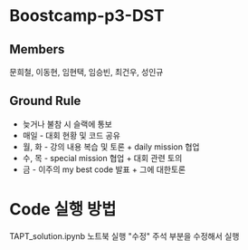 # Boostcamp-p3-DST

## Members

문희철, 이동현, 임현택, 임승빈, 최건우, 성인규

## Ground Rule

- 늦거나 불참 시 슬랙에 통보
- 매일 - 대회 현황 및 코드 공유
- 월, 화 - 강의 내용 복습 및 토론 + daily mission 협업
- 수, 목 - special mission 협업 + 대회 관련 토의
- 금 - 이주의 my best code 발표 + 그에 대한토론


# Code 실행 방법

TAPT_solution.ipynb 노트북 실행
"수정" 주석 부분을 수정해서 실행